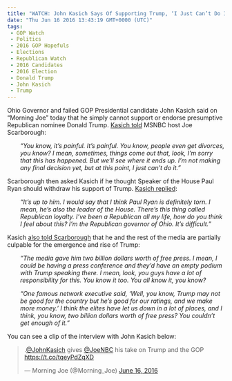 ```yaml
---
title: "WATCH: John Kasich Says Of Supporting Trump, ‘I Just Can’t Do It’"
date: "Thu Jun 16 2016 13:43:19 GMT+0000 (UTC)"
tags: 
 - GOP Watch
 - Politics
 - 2016 GOP Hopefuls
 - Elections
 - Republican Watch
 - 2016 Candidates
 - 2016 Election
 - Donald Trump
 - John Kasich
 - Trump
---
```

<p><!--OffDef--></p><p><!--Ads1--></p><p>Ohio Governor and failed GOP Presidential candidate John Kasich said on &#x201C;Morning Joe&#x201D; today that he simply cannot support or endorse presumptive Republican nominee Donald Trump. <a href="http://www.rawstory.com/2016/06/john-kasich-refuses-to-board-the-trump-train-i-just-cant-do-it/" onclick="__gaTracker(&apos;send&apos;, &apos;event&apos;, &apos;outbound-article&apos;, &apos;http://www.rawstory.com/2016/06/john-kasich-refuses-to-board-the-trump-train-i-just-cant-do-it/&apos;, &apos;Kasich told&apos;);" target="_blank">Kasich told</a> MSNBC host Joe Scarborough:</p><p style="padding-left: 30px;"><em>&#x201C;You know, it&#x2019;s painful. It&#x2019;s painful. You know, people even get divorces, you know? I mean, sometimes, things come out that, look, I&#x2019;m sorry that this has happened. But we&#x2019;ll see where it ends up. I&#x2019;m not making any final decision yet, but at this point, I just can&#x2019;t do it.&#x201D;</em></p><p>Scarborough then asked Kasich if he thought Speaker of the House Paul Ryan should withdraw his support of Trump. <a href="http://www.rawstory.com/2016/06/john-kasich-refuses-to-board-the-trump-train-i-just-cant-do-it/" onclick="__gaTracker(&apos;send&apos;, &apos;event&apos;, &apos;outbound-article&apos;, &apos;http://www.rawstory.com/2016/06/john-kasich-refuses-to-board-the-trump-train-i-just-cant-do-it/&apos;, &apos;Kasich replied&apos;);" target="_blank">Kasich replied</a>:</p><p style="padding-left: 30px;"><em>&#x201C;It&#x2019;s up to him.&#xA0;I would say that I think Paul Ryan is definitely torn. I mean, he&#x2019;s also the leader of the House. There&#x2019;s this thing called Republican loyalty. I&#x2019;ve been a Republican all my life, how do you think I feel about this? I&#x2019;m the Republican governor of Ohio. It&#x2019;s difficult.&#x201D;</em></p><p>Kasich <a href="http://www.rawstory.com/2016/06/john-kasich-refuses-to-board-the-trump-train-i-just-cant-do-it/" onclick="__gaTracker(&apos;send&apos;, &apos;event&apos;, &apos;outbound-article&apos;, &apos;http://www.rawstory.com/2016/06/john-kasich-refuses-to-board-the-trump-train-i-just-cant-do-it/&apos;, &apos;also told Scarborough&apos;);" target="_blank">also told Scarborough</a> that he and the rest of the media are partially culpable for the emergence and rise of Trump:</p><p style="padding-left: 30px;"><em>&#x201C;The media gave him two billion dollars worth of free press. I mean, I could be having a press conference and they&#x2019;d have an empty podium with Trump speaking there. I mean, look, you guys have a lot of responsibility for this. You know it too. You all know it, you know?</em></p><p style="padding-left: 30px;"><em>&#x201C;One famous network executive said, &#x2018;Well, you know, Trump may not be good for the country but he&#x2019;s good for our ratings, and we make more money.&#x2019; I think the elites have let us down in a lot of places, and I think, you know, two billion dollars worth of free press? You couldn&#x2019;t get enough of it.&#x201D;</em></p><p>You can see a clip of the interview with John Kasich below:</p><p><!--Ads2--></p><blockquote class="twitter-tweet" data-width="500"><p lang="en" dir="ltr">.<a href="https://twitter.com/JohnKasich" onclick="__gaTracker(&apos;send&apos;, &apos;event&apos;, &apos;outbound-article&apos;, &apos;https://twitter.com/JohnKasich&apos;, &apos;@JohnKasich&apos;);">@JohnKasich</a> gives <a href="https://twitter.com/JoeNBC" onclick="__gaTracker(&apos;send&apos;, &apos;event&apos;, &apos;outbound-article&apos;, &apos;https://twitter.com/JoeNBC&apos;, &apos;@JoeNBC&apos;);">@JoeNBC</a> his take on Trump and the GOP <a href="https://t.co/tqeyPdZqXD" onclick="__gaTracker(&apos;send&apos;, &apos;event&apos;, &apos;outbound-article&apos;, &apos;https://t.co/tqeyPdZqXD&apos;, &apos;https://t.co/tqeyPdZqXD&apos;);">https://t.co/tqeyPdZqXD</a></p>
<p>&#x2014; Morning Joe (@Morning_Joe) <a href="https://twitter.com/Morning_Joe/status/743391391087112192" onclick="__gaTracker(&apos;send&apos;, &apos;event&apos;, &apos;outbound-article&apos;, &apos;https://twitter.com/Morning_Joe/status/743391391087112192&apos;, &apos;June 16, 2016&apos;);">June 16, 2016</a></p></blockquote><p><script async src="//platform.twitter.com/widgets.js" charset="utf-8"></script></p>